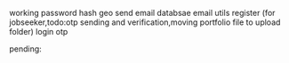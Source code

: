 working
    password hash
    geo
    send email
    databsae
    email utils
    register (for jobseeker,todo:otp sending and verification,moving portfolio file to upload folder)
    login
    otp

pending:
    
